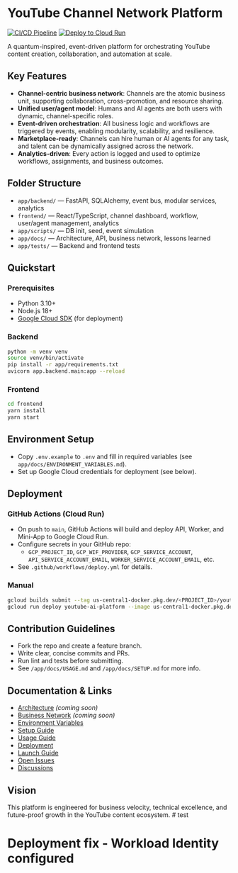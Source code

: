 # YouTube Channel Network Platform

[![CI/CD Pipeline](https://github.com/laziestlarry/youtubing_ai/actions/workflows/ci.yml/badge.svg)](https://github.com/laziestlarry/youtubing_ai/actions/workflows/ci.yml)
[![Deploy to Cloud Run](https://github.com/laziestlarry/youtubing_ai/actions/workflows/deploy.yml/badge.svg)](https://github.com/laziestlarry/youtubing_ai/actions/workflows/deploy.yml)

A quantum-inspired, event-driven platform for orchestrating YouTube content creation, collaboration, and automation at scale.

## Key Features
- **Channel-centric business network**: Channels are the atomic business unit, supporting collaboration, cross-promotion, and resource sharing.
- **Unified user/agent model**: Humans and AI agents are both users with dynamic, channel-specific roles.
- **Event-driven orchestration**: All business logic and workflows are triggered by events, enabling modularity, scalability, and resilience.
- **Marketplace-ready**: Channels can hire human or AI agents for any task, and talent can be dynamically assigned across the network.
- **Analytics-driven**: Every action is logged and used to optimize workflows, assignments, and business outcomes.

## Folder Structure
- `app/backend/` — FastAPI, SQLAlchemy, event bus, modular services, analytics
- `frontend/` — React/TypeScript, channel dashboard, workflow, user/agent management, analytics
- `app/scripts/` — DB init, seed, event simulation
- `app/docs/` — Architecture, API, business network, lessons learned
- `app/tests/` — Backend and frontend tests

## Quickstart

### Prerequisites
- Python 3.10+
- Node.js 18+
- [Google Cloud SDK](https://cloud.google.com/sdk/docs/install) (for deployment)

### Backend
```bash
python -m venv venv
source venv/bin/activate
pip install -r app/requirements.txt
uvicorn app.backend.main:app --reload
```

### Frontend
```bash
cd frontend
yarn install
yarn start
```

## Environment Setup
- Copy `.env.example` to `.env` and fill in required variables (see `app/docs/ENVIRONMENT_VARIABLES.md`).
- Set up Google Cloud credentials for deployment (see below).

## Deployment

### GitHub Actions (Cloud Run)
- On push to `main`, GitHub Actions will build and deploy API, Worker, and Mini-App to Google Cloud Run.
- Configure secrets in your GitHub repo:
  - `GCP_PROJECT_ID`, `GCP_WIF_PROVIDER`, `GCP_SERVICE_ACCOUNT`, `API_SERVICE_ACCOUNT_EMAIL`, `WORKER_SERVICE_ACCOUNT_EMAIL`, etc.
- See `.github/workflows/deploy.yml` for details.

### Manual
```bash
gcloud builds submit --tag us-central1-docker.pkg.dev/<PROJECT_ID>/youtube-ai-platform/api:latest -f Dockerfile.api .
gcloud run deploy youtube-ai-platform --image us-central1-docker.pkg.dev/<PROJECT_ID>/youtube-ai-platform/api:latest --region us-central1
```

## Contribution Guidelines
- Fork the repo and create a feature branch.
- Write clear, concise commits and PRs.
- Run lint and tests before submitting.
- See `/app/docs/USAGE.md` and `/app/docs/SETUP.md` for more info.

## Documentation & Links
- [Architecture](app/docs/ARCHITECTURE.md) *(coming soon)*
- [Business Network](app/docs/BUSINESS_NETWORK.md) *(coming soon)*
- [Environment Variables](app/docs/ENVIRONMENT_VARIABLES.md)
- [Setup Guide](app/docs/SETUP.md)
- [Usage Guide](app/docs/USAGE.md)
- [Deployment](DEPLOYMENT.md)
- [Launch Guide](LAUNCH_GUIDE.md)
- [Open Issues](https://github.com/laziestlarry/youtubing_ai/issues)
- [Discussions](https://github.com/laziestlarry/youtubing_ai/discussions)

## Vision
This platform is engineered for business velocity, technical excellence, and future-proof growth in the YouTube content ecosystem. # test
# Deployment fix - Workload Identity configured
